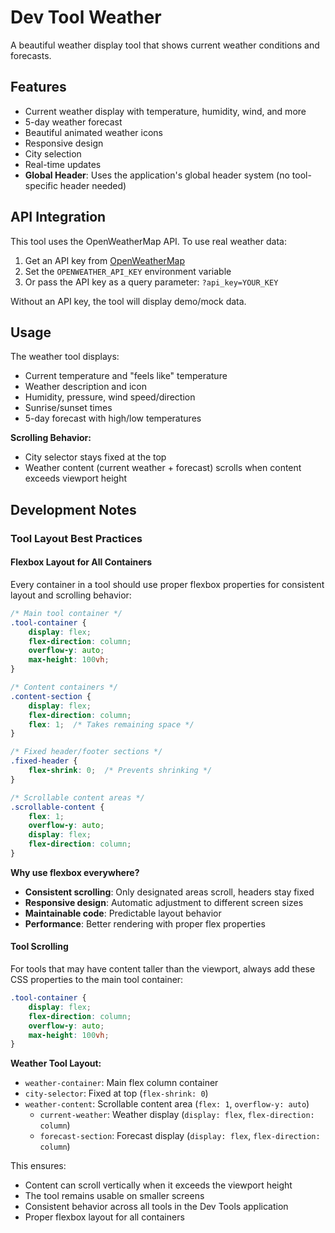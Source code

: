 # Dev Tool Weather

A beautiful weather display tool that shows current weather conditions and forecasts.

## Features

- Current weather display with temperature, humidity, wind, and more
- 5-day weather forecast
- Beautiful animated weather icons
- Responsive design
- City selection
- Real-time updates
- **Global Header**: Uses the application's global header system (no tool-specific header needed)

## API Integration

This tool uses the OpenWeatherMap API. To use real weather data:

1. Get an API key from [OpenWeatherMap](https://openweathermap.org/api)
2. Set the `OPENWEATHER_API_KEY` environment variable
3. Or pass the API key as a query parameter: `?api_key=YOUR_KEY`

Without an API key, the tool will display demo/mock data.

## Usage

The weather tool displays:
- Current temperature and "feels like" temperature
- Weather description and icon
- Humidity, pressure, wind speed/direction
- Sunrise/sunset times
- 5-day forecast with high/low temperatures

**Scrolling Behavior:**
- City selector stays fixed at the top
- Weather content (current weather + forecast) scrolls when content exceeds viewport height

## Development Notes

### Tool Layout Best Practices

#### Flexbox Layout for All Containers
Every container in a tool should use proper flexbox properties for consistent layout and scrolling behavior:

```css
/* Main tool container */
.tool-container {
    display: flex;
    flex-direction: column;
    overflow-y: auto;
    max-height: 100vh;
}

/* Content containers */
.content-section {
    display: flex;
    flex-direction: column;
    flex: 1;  /* Takes remaining space */
}

/* Fixed header/footer sections */
.fixed-header {
    flex-shrink: 0;  /* Prevents shrinking */
}

/* Scrollable content areas */
.scrollable-content {
    flex: 1;
    overflow-y: auto;
    display: flex;
    flex-direction: column;
}
```

**Why use flexbox everywhere?**
- **Consistent scrolling**: Only designated areas scroll, headers stay fixed
- **Responsive design**: Automatic adjustment to different screen sizes
- **Maintainable code**: Predictable layout behavior
- **Performance**: Better rendering with proper flex properties

#### Tool Scrolling
For tools that may have content taller than the viewport, always add these CSS properties to the main tool container:

```css
.tool-container {
    display: flex;
    flex-direction: column;
    overflow-y: auto;
    max-height: 100vh;
}
```

**Weather Tool Layout:**
- `weather-container`: Main flex column container
- `city-selector`: Fixed at top (`flex-shrink: 0`)
- `weather-content`: Scrollable content area (`flex: 1`, `overflow-y: auto`)
  - `current-weather`: Weather display (`display: flex`, `flex-direction: column`)
  - `forecast-section`: Forecast display (`display: flex`, `flex-direction: column`)

This ensures:
- Content can scroll vertically when it exceeds the viewport height
- The tool remains usable on smaller screens
- Consistent behavior across all tools in the Dev Tools application
- Proper flexbox layout for all containers